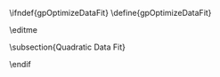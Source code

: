 \ifndef{gpOptimizeDataFit}
\define{gpOptimizeDataFit}

\editme

\subsection{Quadratic Data Fit}

\endif

